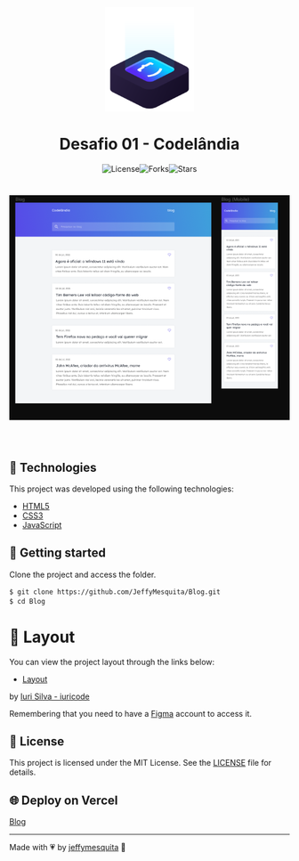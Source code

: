 <p align="center">
  <img alt="Blog" src=".github/logo.svg" width="160px">
</p>

<h1  align="center">Desafio 01 - Codelândia</h1>

<div style="align:center; justify-content:center; display:flex; flex-direction:row;">
  <img  src="https://img.shields.io/static/v1?label=license&message=MIT&color=991f36&labelColor=0D133D" alt="License">

  <img src="https://img.shields.io/github/forks/jeffymesquita/Blog?label=forks&message=MIT&color=991f36&labelColor=0D133D" alt="Forks">     

  <img src="https://img.shields.io/github/stars/jeffymesquita/Blog?label=stars&message=MIT&color=991f36&labelColor=0D133D" alt="Stars">
</div>

<h1 align="center">
    <img alt="Blog" title="Blog" src=".github/cover.png" />
</h1>

<br>

## 🧪 Technologies

This project was developed using the following technologies:

- [HTML5](https://html5.org)
- [CSS3](https://www.w3.org/Style/CSS/Overview.en.html)
- [JavaScript](https://www.javascript.com)

## 🚀 Getting started

Clone the project and access the folder.

```bash
$ git clone https://github.com/JeffyMesquita/Blog.git
$ cd Blog
```
# 🔖 Layout

You can view the project layout through the links below:

- [Layout](https://www.figma.com/file/Yb9IBH56g7T1hdIyZ3BMNO/Desafios---Codelândia?node-id=0%3A1) 

by [Iuri Silva - iuricode](https://github.com/iuricode)

Remembering that you need to have a [Figma](http://figma.com/) account to access it.

## 📝 License

This project is licensed under the MIT License. See the [LICENSE](LICENSE) file for details.

## :globe_with_meridians: Deploy on Vercel
[Blog](https://blog-sepia-sigma.vercel.app)

---

Made with :heartpulse: by [jeffymesquita](...) 👋